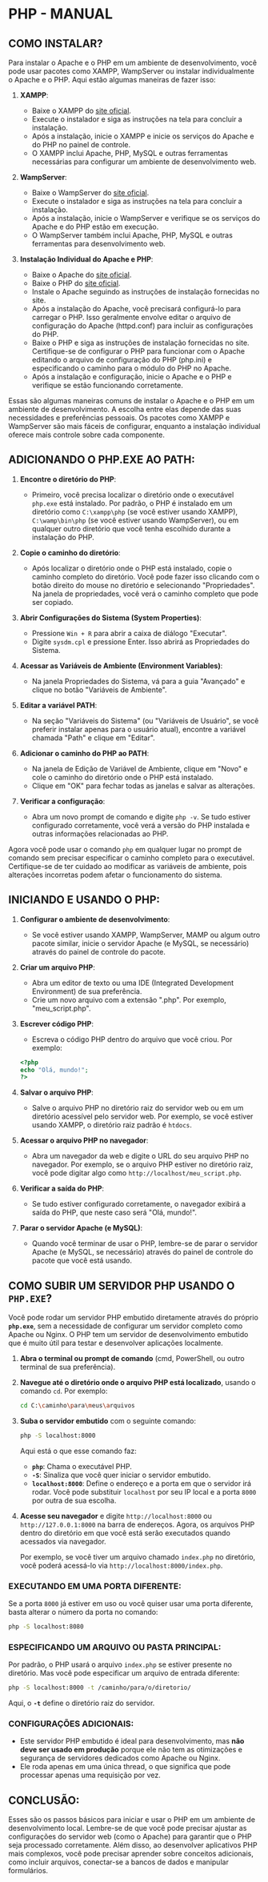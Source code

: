 # PHP - MANUAL
## COMO INSTALAR?
Para instalar o Apache e o PHP em um ambiente de desenvolvimento, você pode usar pacotes como XAMPP, WampServer ou instalar individualmente o Apache e o PHP. Aqui estão algumas maneiras de fazer isso:

1. **XAMPP**:

   - Baixe o XAMPP do [site oficial](https://www.apachefriends.org/pt_br/index.html).
   - Execute o instalador e siga as instruções na tela para concluir a instalação.
   - Após a instalação, inicie o XAMPP e inicie os serviços do Apache e do PHP no painel de controle.
   - O XAMPP inclui Apache, PHP, MySQL e outras ferramentas necessárias para configurar um ambiente de desenvolvimento web.

2. **WampServer**:

   - Baixe o WampServer do [site oficial](https://www.wampserver.com/en/).
   - Execute o instalador e siga as instruções na tela para concluir a instalação.
   - Após a instalação, inicie o WampServer e verifique se os serviços do Apache e do PHP estão em execução.
   - O WampServer também inclui Apache, PHP, MySQL e outras ferramentas para desenvolvimento web.

3. **Instalação Individual do Apache e PHP**:

   - Baixe o Apache do [site oficial](https://httpd.apache.org/download.cgi).
   - Baixe o PHP do [site oficial](https://www.php.net/downloads).
   - Instale o Apache seguindo as instruções de instalação fornecidas no site.
   - Após a instalação do Apache, você precisará configurá-lo para carregar o PHP. Isso geralmente envolve editar o arquivo de configuração do Apache (httpd.conf) para incluir as configurações do PHP.
   - Baixe o PHP e siga as instruções de instalação fornecidas no site. Certifique-se de configurar o PHP para funcionar com o Apache editando o arquivo de configuração do PHP (php.ini) e especificando o caminho para o módulo do PHP no Apache.
   - Após a instalação e configuração, inicie o Apache e o PHP e verifique se estão funcionando corretamente.

Essas são algumas maneiras comuns de instalar o Apache e o PHP em um ambiente de desenvolvimento. A escolha entre elas depende das suas necessidades e preferências pessoais. Os pacotes como XAMPP e WampServer são mais fáceis de configurar, enquanto a instalação individual oferece mais controle sobre cada componente.

## ADICIONANDO O PHP.EXE AO PATH:
1. **Encontre o diretório do PHP**:
   - Primeiro, você precisa localizar o diretório onde o executável `php.exe` está instalado. Por padrão, o PHP é instalado em um diretório como `C:\xampp\php` (se você estiver usando XAMPP), `C:\wamp\bin\php` (se você estiver usando WampServer), ou em qualquer outro diretório que você tenha escolhido durante a instalação do PHP.

2. **Copie o caminho do diretório**:
   - Após localizar o diretório onde o PHP está instalado, copie o caminho completo do diretório. Você pode fazer isso clicando com o botão direito do mouse no diretório e selecionando "Propriedades". Na janela de propriedades, você verá o caminho completo que pode ser copiado.

3. **Abrir Configurações do Sistema (System Properties)**:
   - Pressione `Win + R` para abrir a caixa de diálogo "Executar".
   - Digite `sysdm.cpl` e pressione Enter. Isso abrirá as Propriedades do Sistema.

4. **Acessar as Variáveis de Ambiente (Environment Variables)**:
   - Na janela Propriedades do Sistema, vá para a guia "Avançado" e clique no botão "Variáveis de Ambiente".

5. **Editar a variável PATH**:
   - Na seção "Variáveis do Sistema" (ou "Variáveis de Usuário", se você preferir instalar apenas para o usuário atual), encontre a variável chamada "Path" e clique em "Editar".

6. **Adicionar o caminho do PHP ao PATH**:
   - Na janela de Edição de Variável de Ambiente, clique em "Novo" e cole o caminho do diretório onde o PHP está instalado.
   - Clique em "OK" para fechar todas as janelas e salvar as alterações.

7. **Verificar a configuração**:
   - Abra um novo prompt de comando e digite `php -v`. Se tudo estiver configurado corretamente, você verá a versão do PHP instalada e outras informações relacionadas ao PHP.

Agora você pode usar o comando `php` em qualquer lugar no prompt de comando sem precisar especificar o caminho completo para o executável. Certifique-se de ter cuidado ao modificar as variáveis de ambiente, pois alterações incorretas podem afetar o funcionamento do sistema.

## INICIANDO E USANDO O PHP:
1. **Configurar o ambiente de desenvolvimento**:
   - Se você estiver usando XAMPP, WampServer, MAMP ou algum outro pacote similar, inicie o servidor Apache (e MySQL, se necessário) através do painel de controle do pacote.

2. **Criar um arquivo PHP**:
   - Abra um editor de texto ou uma IDE (Integrated Development Environment) de sua preferência.
   - Crie um novo arquivo com a extensão ".php". Por exemplo, "meu_script.php".

3. **Escrever código PHP**:
   - Escreva o código PHP dentro do arquivo que você criou. Por exemplo:

   ```php
   <?php
   echo "Olá, mundo!";
   ?>
   ```

4. **Salvar o arquivo PHP**:
   - Salve o arquivo PHP no diretório raiz do servidor web ou em um diretório acessível pelo servidor web. Por exemplo, se você estiver usando XAMPP, o diretório raiz padrão é `htdocs`.

5. **Acessar o arquivo PHP no navegador**:
   - Abra um navegador da web e digite o URL do seu arquivo PHP no navegador. Por exemplo, se o arquivo PHP estiver no diretório raiz, você pode digitar algo como `http://localhost/meu_script.php`.

6. **Verificar a saída do PHP**:
   - Se tudo estiver configurado corretamente, o navegador exibirá a saída do PHP, que neste caso será "Olá, mundo!".

7. **Parar o servidor Apache (e MySQL)**:
   - Quando você terminar de usar o PHP, lembre-se de parar o servidor Apache (e MySQL, se necessário) através do painel de controle do pacote que você está usando.

## COMO SUBIR UM SERVIDOR PHP USANDO O `PHP.EXE`?
Você pode rodar um servidor PHP embutido diretamente através do próprio **`php.exe`**, sem a necessidade de configurar um servidor completo como Apache ou Nginx. O PHP tem um servidor de desenvolvimento embutido que é muito útil para testar e desenvolver aplicações localmente.

1. **Abra o terminal ou prompt de comando** (cmd, PowerShell, ou outro terminal de sua preferência).
   
2. **Navegue até o diretório onde o arquivo PHP está localizado**, usando o comando `cd`. Por exemplo:

   ```bash
   cd C:\caminho\para\meus\arquivos
   ```

3. **Suba o servidor embutido** com o seguinte comando:

   ```bash
   php -S localhost:8000
   ```

   Aqui está o que esse comando faz:
   - **`php`**: Chama o executável PHP.
   - **`-S`**: Sinaliza que você quer iniciar o servidor embutido.
   - **`localhost:8000`**: Define o endereço e a porta em que o servidor irá rodar. Você pode substituir `localhost` por seu IP local e a porta `8000` por outra de sua escolha.

4. **Acesse seu navegador** e digite `http://localhost:8000` ou `http://127.0.0.1:8000` na barra de endereços. Agora, os arquivos PHP dentro do diretório em que você está serão executados quando acessados via navegador.

   Por exemplo, se você tiver um arquivo chamado `index.php` no diretório, você poderá acessá-lo via `http://localhost:8000/index.php`.

### EXECUTANDO EM UMA PORTA DIFERENTE:
Se a porta `8000` já estiver em uso ou você quiser usar uma porta diferente, basta alterar o número da porta no comando:

```bash
php -S localhost:8080
```

### ESPECIFICANDO UM ARQUIVO OU PASTA PRINCIPAL:
Por padrão, o PHP usará o arquivo `index.php` se estiver presente no diretório. Mas você pode especificar um arquivo de entrada diferente:

```bash
php -S localhost:8000 -t /caminho/para/o/diretorio/
```

Aqui, o **`-t`** define o diretório raiz do servidor.

### CONFIGURAÇÕES ADICIONAIS:
- Este servidor PHP embutido é ideal para desenvolvimento, mas **não deve ser usado em produção** porque ele não tem as otimizações e segurança de servidores dedicados como Apache ou Nginx.
- Ele roda apenas em uma única thread, o que significa que pode processar apenas uma requisição por vez.

## CONCLUSÃO:
Esses são os passos básicos para iniciar e usar o PHP em um ambiente de desenvolvimento local. Lembre-se de que você pode precisar ajustar as configurações do servidor web (como o Apache) para garantir que o PHP seja processado corretamente. Além disso, ao desenvolver aplicativos PHP mais complexos, você pode precisar aprender sobre conceitos adicionais, como incluir arquivos, conectar-se a bancos de dados e manipular formulários.
